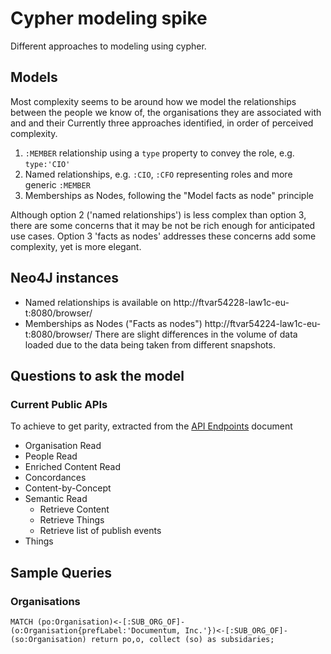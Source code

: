 # Cypher modeling spike
Different approaches to modeling using cypher.

## Models
Most complexity seems to be around how we model the relationships between the people we know of, the organisations they are associated with and  and their Currently three approaches identified, in order of perceived complexity.
1. `:MEMBER` relationship using a `type` property to convey the role, e.g. `type:'CIO'`
1. Named relationships, e.g. `:CIO`, `:CFO` representing roles and more generic `:MEMBER`
1. Memberships as Nodes, following the "Model facts as node" principle

Although option 2 ('named relationships') is less complex than option 3, there are some concerns that it may be not be rich enough for anticipated use cases. Option 3 'facts as nodes' addresses these concerns add some complexity, yet is more elegant.

## Neo4J instances
* Named relationships is available on http://ftvar54228-law1c-eu-t:8080/browser/
* Memberships as Nodes ("Facts as nodes") http://ftvar54224-law1c-eu-t:8080/browser/
There are slight differences in the volume of data loaded due to the data being taken from different snapshots.

## Questions to ask the model

### Current Public APIs
To achieve to get parity, extracted from the [API Endpoints](https://docs.google.com/document/d/13RuSTXt1kMR8EAXaf94E9MRQPfvjAgrJlbpvItED7Cg/) document
* Organisation Read
* People Read
* Enriched Content Read
* Concordances
* Content-by-Concept
* Semantic Read
  * Retrieve Content
  * Retrieve Things
  * Retrieve list of publish events
* Things

## Sample Queries

### Organisations
```
MATCH (po:Organisation)<-[:SUB_ORG_OF]-(o:Organisation{prefLabel:'Documentum, Inc.'})<-[:SUB_ORG_OF]-(so:Organisation) return po,o, collect (so) as subsidaries;
```

